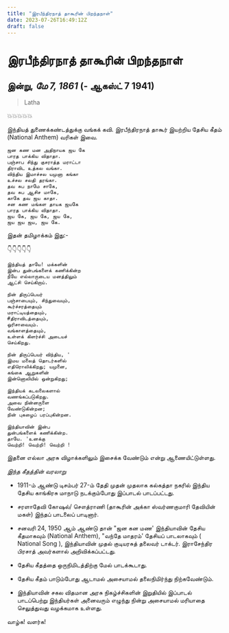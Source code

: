 ```yaml
---
title: "இரபீந்திரநாத் தாகூரின் பிறந்தநாள்"
date: 2023-07-26T16:49:12Z
draft: false
---
```


# இரபீந்திரநாத் தாகூரின் பிறந்தநாள்
## இன்று, *மே 7, 1861* (- ஆகஸ்ட் 7 1941)
>Latha

💥💥💥💥💥

இந்தியத் துணைக்கண்டத்துக்கு
வங்கக் கவி. இரபீந்திரநாத் தாகூர்
இயற்றிய தேசிய கீதம் (National Anthem) வரிகள் இவை.

    ஜன கண மன அதிநாயக ஜய கே
    பாரத பாக்கிய விதாதா.
    பஞ்சாப சிந்து குசராத்த மராட்டா
    திராவிட உத்கல வங்கா.
    விந்திய இமாச்சல யமுனா கங்கா
    உச்சல சலதி தரங்கா.
    தவ சுப நாமே சாகே,
    தவ சுப ஆசிச மாகே,
    காகே தவ ஜய காதா.
    சன கண மங்கள தாயக ஜயகே
    பாரத பாக்கிய விதாதா.
    ஜய கே, ஜய கே, ஜய கே,
    ஜய ஜய ஜய, ஜய கே.

இதன் தமிழாக்கம் இது:-

👇👇👇👇👇

    இந்தியத் தாயே! மக்களின் 
    இன்ப துன்பங்களைக் கணிக்கின்ற
    நீயே எல்லாருடைய மனத்திலும் 
    ஆட்சி செய்கிறாய்.

    நின் திருப்பெயர் 
    பஞ்சாபையும், சிந்துவையும், 
    கூர்ச்சரத்தையும்
    மராட்டியத்தையும், 
    #திராவிடத்தையும், 
    ஒரிசாவையும்.
    வங்காளத்தையும், 
    உள்ளக் கிளர்ச்சி அடையச் 
    செய்கிறது.

    நின் திருப்பெயர் விந்திய, '
    இமய மலைத் தொடர்களில்
    எதிரொலிக்கிறது; யமுனை, 
    கங்கை ஆறுகளின்
    இன்னொலியில் ஒன்றுகிறது; 

    இந்தியக் கடலலைகளால்
    வணங்கப்படுகிறது.
    அவை நின்னருளை 
    வேண்டுகின்றன;
    நின் புகழைப் பரப்புகின்றன.

    இந்தியாவின் இன்ப 
    துன்பங்களைக் கணிக்கின்ற.
    தாயே. 'உனக்கு
    வெற்றி! வெற்றி! வெற்றி !

இதனை எல்லா அரசு விழாக்களிலும்
இசைக்க வேண்டும் என்று
ஆணையிட்டுள்ளது.

*இந்த கீதத்தின் வரலாறு* 

* 1911-ம் ஆண்டு டிசம்பர் 27-ம் தேதி முதன் முதலாக கல்கத்தா நகரில் இந்திய தேசிய காங்கிரசு மாநாடு நடக்கும்போது இப்பாடல் பாடப்பட்டது. 

* சரளாதேவி கோஷல்/
சௌத்ராணி (தாகூரின் அக்கா ஸ்வர்ணகுமாரி தேவியின் மகள்) இந்தப் பாடலைப் பாடினார்.

* சனவரி 24, 1950 ஆம் ஆண்டு தான்
 "ஜன கன மண' இந்தியாவின் தேசிய 
கீதமாகவும் (National Anthem), "வந்தே மாதரம்' தேசியப் பாடலாகவும் ( National Song ),
இந்தியாவின் முதல் குடியரசுத் தலைவர் டாக்டர். இராசேந்திர 
பிரசாத் அவர்களால் அறிவிக்கப்பட்டது.

* தேசிய கீதத்தை ஒருநிமிடத்திற்கு 
மேல் பாடக்கூடாது.

* தேசிய கீதம் பாடும்போது 
ஆடாமல் அசையாமல் 
தலைநிமிர்ந்து நிற்கவேண்டும்.

* இந்தியாவின் சகல விதமான அரசு நிகழ்ச்சிகளின் இறுதியில் இப்பாடல் பாடப்பெற்று இந்தியர்கள் அனைவரும் எழுந்து நின்று அசையாமல் 
மரியாதை செலுத்துவது வழக்கமாக உள்ளது.

வாழ்க! வளர்க!

